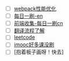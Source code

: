 - [ ] [webpack性能优化](https://github.com/yued-fe/y-translation/blob/master/en/Web-Performance-Optimization-with-webpack/Introduction.md)
- [ ] [每日一刷-en](https://github.com/yued-fe/y-translation/blob/master/doc/websiteMap.md)
- [ ] [前端收集-每日一刷cn](https://github.com/foru17/front-end-collect)
- [ ] [翻译流程了解](https://github.com/yued-fe/y-translation/blob/master/doc/%E7%BF%BB%E8%AF%91%E6%B5%81%E7%A8%8B.md)
- [ ] [leetcode](leetcode-cn.com)
- [ ] [imooc好多课没刷](imooc.com)
- [ ] [抱着板子画呀！快去]
